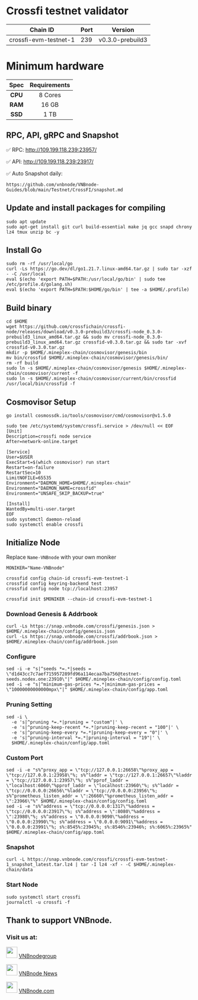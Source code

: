 # Crossfi testnet validator
|        Chain ID       |    Port    |      Version     |
|-----------------------|------------|------------------|
| crossfi-evm-testnet-1 |     239    | v0.3.0-prebuild3 |
# Minimum hardware
|      Spec   |        Requirements       |
| :---------: | :-----------------------: |
|   **CPU**   |          8 Cores          |
|   **RAM**   |           16 GB           |
|   **SSD**   |           1 TB            | 

## RPC, API, gRPC and Snapshot
✅ RPC:  http://109.199.118.239:23957/

✅ API:  http://109.199.118.239:23917/

✅ Auto Snapshot daily: 
```
https://github.com/vnbnode/VNBnode-Guides/blob/main/Testnet/CrossFI/snapshot.md
```
## Update and install packages for compiling
```
sudo apt update
sudo apt-get install git curl build-essential make jq gcc snapd chrony lz4 tmux unzip bc -y
```

## Install Go
```
sudo rm -rf /usr/local/go
curl -Ls https://go.dev/dl/go1.21.7.linux-amd64.tar.gz | sudo tar -xzf - -C /usr/local
eval $(echo 'export PATH=$PATH:/usr/local/go/bin' | sudo tee /etc/profile.d/golang.sh)
eval $(echo 'export PATH=$PATH:$HOME/go/bin' | tee -a $HOME/.profile)
```

## Build binary
```
cd $HOME
wget https://github.com/crossfichain/crossfi-node/releases/download/v0.3.0-prebuild3/crossfi-node_0.3.0-prebuild3_linux_amd64.tar.gz && sudo mv crossfi-node_0.3.0-prebuild3_linux_amd64.tar.gz crossfid-v0.3.0.tar.gz && sudo tar -xvf crossfid-v0.3.0.tar.gz
mkdir -p $HOME/.mineplex-chain/cosmovisor/genesis/bin
mv bin/crossfid $HOME/.mineplex-chain/cosmovisor/genesis/bin/
rm -rf build
sudo ln -s $HOME/.mineplex-chain/cosmovisor/genesis $HOME/.mineplex-chain/cosmovisor/current -f
sudo ln -s $HOME/.mineplex-chain/cosmovisor/current/bin/crossfid /usr/local/bin/crossfid -f
```

## Cosmovisor Setup
```
go install cosmossdk.io/tools/cosmovisor/cmd/cosmovisor@v1.5.0
```
```
sudo tee /etc/systemd/system/crossfi.service > /dev/null << EOF
[Unit]
Description=crossfi node service
After=network-online.target
 
[Service]
User=$USER
ExecStart=$(which cosmovisor) run start
Restart=on-failure
RestartSec=10
LimitNOFILE=65535
Environment="DAEMON_HOME=$HOME/.mineplex-chain"
Environment="DAEMON_NAME=crossfid"
Environment="UNSAFE_SKIP_BACKUP=true"
 
[Install]
WantedBy=multi-user.target
EOF
sudo systemctl daemon-reload
sudo systemctl enable crossfi
```

## Initialize Node
Replace `Name-VNBnode` with your own moniker
```
MONIKER="Name-VNBnode"
```
```
crossfid config chain-id crossfi-evm-testnet-1
crossfid config keyring-backend test
crossfid config node tcp://localhost:23957
```
```
crossfid init $MONIKER --chain-id crossfi-evm-testnet-1
```

### Download Genesis & Addrbook
```
curl -Ls https://snap.vnbnode.com/crossfi/genesis.json > $HOME/.mineplex-chain/config/genesis.json
curl -Ls https://snap.vnbnode.com/crossfi/addrbook.json > $HOME/.mineplex-chain/config/addrbook.json
```

### Configure
```
sed -i -e "s|^seeds *=.*|seeds = \"d1d43cc7c7aef715957289fd96a114ecaa7ba756@testnet-seeds.nodex.one:23910\"|" $HOME/.mineplex-chain/config/config.toml
sed -i -e "s|^minimum-gas-prices *=.*|minimum-gas-prices = \"10000000000000mpx\"|" $HOME/.mineplex-chain/config/app.toml
```

### Pruning Setting
```
sed -i \
  -e 's|^pruning *=.*|pruning = "custom"|' \
  -e 's|^pruning-keep-recent *=.*|pruning-keep-recent = "100"|' \
  -e 's|^pruning-keep-every *=.*|pruning-keep-every = "0"|' \
  -e 's|^pruning-interval *=.*|pruning-interval = "19"|' \
  $HOME/.mineplex-chain/config/app.toml
```

### Custom Port
```
sed -i -e "s%^proxy_app = \"tcp://127.0.0.1:26658\"%proxy_app = \"tcp://127.0.0.1:23958\"%; s%^laddr = \"tcp://127.0.0.1:26657\"%laddr = \"tcp://127.0.0.1:23957\"%; s%^pprof_laddr = \"localhost:6060\"%pprof_laddr = \"localhost:23960\"%; s%^laddr = \"tcp://0.0.0.0:26656\"%laddr = \"tcp://0.0.0.0:23956\"%; s%^prometheus_listen_addr = \":26660\"%prometheus_listen_addr = \":23966\"%" $HOME/.mineplex-chain/config/config.toml
sed -i -e "s%^address = \"tcp://0.0.0.0:1317\"%address = \"tcp://0.0.0.0:23917\"%; s%^address = \":8080\"%address = \":23980\"%; s%^address = \"0.0.0.0:9090\"%address = \"0.0.0.0:23990\"%; s%^address = \"0.0.0.0:9091\"%address = \"0.0.0.0:23991\"%; s%:8545%:23945%; s%:8546%:23946%; s%:6065%:23965%" $HOME/.mineplex-chain/config/app.toml
```

### Snapshot
```
curl -L https://snap.vnbnode.com/crossfi/crossfi-evm-testnet-1_snapshot_latest.tar.lz4 | tar -I lz4 -xf - -C $HOME/.mineplex-chain/data
```

### Start Node
```
sudo systemctl start crossfi
journalctl -u crossfi -f
```

## Thank to support VNBnode.
### Visit us at:

<img src="https://user-images.githubusercontent.com/50621007/183283867-56b4d69f-bc6e-4939-b00a-72aa019d1aea.png" width="30"/> <a href="https://t.me/VNBnodegroup" target="_blank">VNBnodegroup</a>

<img src="https://user-images.githubusercontent.com/50621007/183283867-56b4d69f-bc6e-4939-b00a-72aa019d1aea.png" width="30"/> <a href="https://t.me/Vnbnode" target="_blank">VNBnode News</a>

<img src="https://github.com/vnbnode/binaries/blob/main/Logo/VNBnode.jpg" width="30"/> <a href="https://VNBnode.com" target="_blank">VNBnode.com</a>
